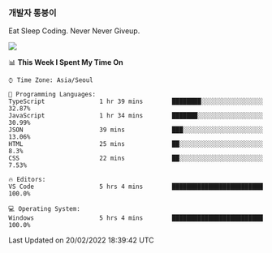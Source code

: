 ### 개발자 통붕이
Eat Sleep Coding.
Never Never Giveup.

<img src="https://github-readme-stats.vercel.app/api/top-langs/?username=tiaz0128&layout=compact" />

<br/>

<!--START_SECTION:waka-->
📊 **This Week I Spent My Time On** 

```text
⌚︎ Time Zone: Asia/Seoul

💬 Programming Languages: 
TypeScript               1 hr 39 mins        ████████░░░░░░░░░░░░░░░░░   32.87% 
JavaScript               1 hr 34 mins        ███████░░░░░░░░░░░░░░░░░░   30.99% 
JSON                     39 mins             ███░░░░░░░░░░░░░░░░░░░░░░   13.06% 
HTML                     25 mins             ██░░░░░░░░░░░░░░░░░░░░░░░   8.3% 
CSS                      22 mins             ██░░░░░░░░░░░░░░░░░░░░░░░   7.53%

🔥 Editors: 
VS Code                  5 hrs 4 mins        █████████████████████████   100.0%

💻 Operating System: 
Windows                  5 hrs 4 mins        █████████████████████████   100.0%

```


 Last Updated on 20/02/2022 18:39:42 UTC
<!--END_SECTION:waka-->
